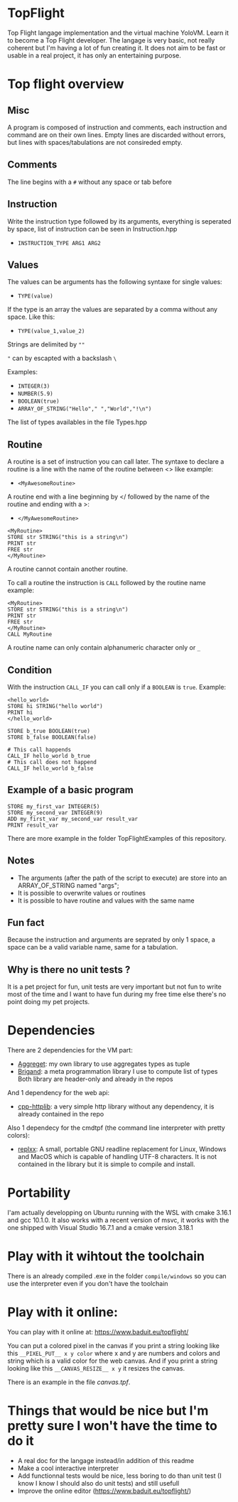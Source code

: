 # TopFlight
Top Flight langage implementation and the virtual machine YoloVM. Learn it to become a Top Flight developer. The langage is very basic, not really coherent but I'm having a lot of fun creating it.
It does not aim to be fast or usable in a real project, it has only an entertaining purpose.

# Top flight overview
## Misc
A program is composed of instruction and comments, each instruction and command are on their own lines.
Empty lines are discarded without errors, but lines with spaces/tabulations are not consireded empty.

## Comments
The line begins with a `#` without any space or tab before

## Instruction
Write the instruction type followed by its arguments, everything is seperated by space, list of instruction can be seen in Instruction.hpp
- `INSTRUCTION_TYPE ARG1 ARG2`

## Values
The values can be arguments has the following syntaxe for single values:
* `TYPE(value)`

If the type is an array the values are separated by a comma without any space. Like this:
* `TYPE(value_1,value_2)`

Strings are delimited by `""`

`"` can by escapted with a backslash `\`

Examples:
* `INTEGER(3)` 
* `NUMBER(5.9)`
* `BOOLEAN(true)`
* `ARRAY_OF_STRING("Hello"," ","World","!\n")`

The list of types availables in the file Types.hpp

## Routine
A routine is a set of instruction you can call later. The syntaxe to declare a routine is a line with the name of the routine between <> like example:
* `<MyAwesomeRoutine>`

A routine end with a line beginning by </ followed by the name of the routine and ending with a >:
* `</MyAwesomeRoutine>`

```
<MyRoutine>
STORE str STRING("this is a string\n")
PRINT str
FREE str
</MyRoutine>
```

A routine cannot contain another routine.

To call a routine the instruction is `CALL` followed by the routine name example:
```
<MyRoutine>
STORE str STRING("this is a string\n")
PRINT str
FREE str
</MyRoutine>
CALL MyRoutine
```
A routine name can only contain alphanumeric character only or `_` 

## Condition
With the instruction `CALL_IF` you can call only if a `BOOLEAN` is `true`. Example:
```
<hello_world>
STORE hi STRING("hello world")
PRINT hi
</hello_world>

STORE b_true BOOLEAN(true)
STORE b_false BOOLEAN(false)

# This call happends
CALL_IF hello_world b_true
# This call does not happend
CALL_IF hello_world b_false
```

## Example of a basic program
```
STORE my_first_var INTEGER(5)
STORE my_second_var INTEGER(9)
ADD my_first_var my_second_var result_var
PRINT result_var
```
There are more example in the folder TopFlightExamples of this repository.

## Notes
* The arguments (after the path of the script to execute) are store into an ARRAY_OF_STRING named "args";
* It is possible to overwrite values or routines
* It is possible to have routine and values with the same name

## Fun fact
Because the instruction and arguments are seprated by only 1 space, a space can be a valid variable name, same for a tabulation.

## Why is there no unit tests ?
It is a pet project for fun, unit tests are very important but not fun to write most of the time and I want to have fun during my free time else there's no point doing my pet projects.

# Dependencies
There are 2 dependencies for the VM part:
* [Aggreget](https://github.com/Baduit/Aggreget): my own library to use aggregates types as tuple
* [Brigand](https://github.com/edouarda/brigand): a meta programmation library I use to compute list of types
Both library are header-only and already in the repos

And 1 dependency for the web api:
* [cpp-httplib](https://github.com/yhirose/cpp-httplib): a very simple http library without any dependency, it is already contained in the repo

Also 1 dependecy for the cmdtpf (the command line interpreter with pretty colors):
* [replxx](https://github.com/AmokHuginnsson/replxx): A small, portable GNU readline replacement for Linux, Windows and MacOS which is capable of handling UTF-8 characters. It is not contained in the library but it is simple to compile and install.

# Portability
I'am actually developping on Ubuntu running with the WSL with cmake 3.16.1 and gcc 10.1.0.
It also works with a recent version of msvc, it works with the one shipped with Visual Studio 16.7.1 and a cmake version 3.18.1

# Play with it wihtout the toolchain
There is an already compiled .exe in the folder `compile/windows` so you can use the interpreter even if you don't have the toolchain

# Play with it online:
You can play with it online at: https://www.baduit.eu/topflight/

You can put a colored pixel in the canvas if you print a string looking like this `__PIXEL_PUT__ x y color` where x and y are numbers and colors and string which is a valid color for the web canvas.
And if you print a string looking like this `__CANVAS_RESIZE__ x y` it resizes the canvas.

There is an example in the file _canvas.tpf_.

# Things that would be nice but I'm pretty sure I won't have the time to do it
- A real doc for the langage instead/in addition of this readme
- Make a cool interactive interpreter
- Add functionnal tests would be nice, less boring to do than unit test (I know I know I should also do unit tests) and still usefull
- Improve the online editor (https://www.baduit.eu/topflight/)

